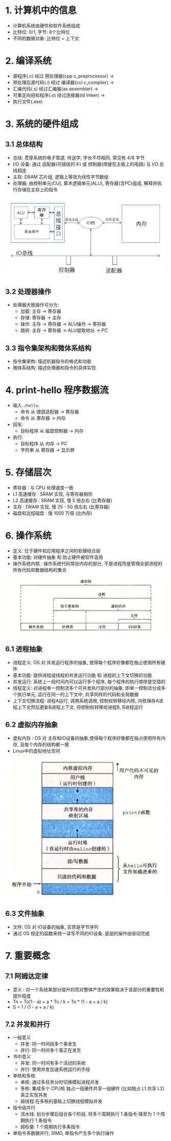 # 1. 计算机中的信息
- 计算机系统由硬件和软件系统组成
- 比特位: 0/1, 字节: 8个比特位
- 不同的数据对象: 比特位 + 上下文

# 2. 编译系统
- 源程序(.c) 经过 预处理器(cpp c_preprocessor) -> 
- 预处理后源代码(.i) 经过 编译器(ccl c_compiler) -> 
- 汇编代码(.s)  经过汇编器(as assembler) -> 
- 可重定向目标程序(.o) 经过连接器(ld linker) -> 
- 执行文件(.exe) 

# 3. 系统的硬件组成
## 3.1 总体结构
- 总线: 贯穿系统的电子管道, 传送字, 字长不尽相同, 常见有 4/8 字节
- I/O 设备: 通过 适配器(可插拔的卡) 或 控制器(焊接在主板上的电路) 与 I/O 总线相连
- 主存: DRAM 芯片组, 逻辑上等效为线性字节数组
- 处理器: 由控制单元(CU), 算术逻辑单元(ALU), 寄存器(含PC)组成, 解释并执行存储在主存上的指令

![](../image/ch01_computer_architecture.png)

## 3.2 处理器操作
- 处理器大致操作可分为:
  - 加载: 主存 -> 寄存器
  - 存储: 寄存器 -> 主存
  - 操作: 主存 -> 寄存器 -> ALU操作 -> 寄存器 
  - 跳转: 主存 -> 寄存器 -> ALU提取地址 -> PC
## 3.3 指令集架构和微体系结构
- 指令集架构: 描述机器指令的格式和功能
- 微体系结构: 描述处理器和指令的具体实现

# 4. print-hello 程序数据流
- 输入`./hello`:
  - 命令 从 键盘适配器 -> 寄存器
  - 命令 从 寄存器 -> 内存
- 回车:
  - 目标程序 从 磁盘控制器 -> 内存
- 执行: 
  - 目标程序 从 内存 -> PC
  - 字符串 从 寄存器 -> 显示屏

# 5. 存储层次
- 寄存器 : 与 CPU 处理速度一致
- L1 高速缓存 : SRAM 实现, 与寄存器相仿
- L2 高速缓存 : SRAM 实现, 慢 5 倍左右 (比寄存器)
- 主存 : DRAM 实现, 慢 25 - 50 倍左右 (比寄存器)
- 磁盘和远程磁盘 : 慢 1000 万倍 (比内存)

# 6. 操作系统
- 定义: 位于硬件和应用程序之间的软硬结合层
- 基本功能: 对硬件抽象 和 防止硬件被软件滥用
- 操作系统内核 : 操作系统代码常驻内存的部分, 不是进程而是管理全部进程的所有代码和数据结构的集合

![](../image/ch01_computer_system_abstruction.png)

## 6.1 进程抽象
- 进程定义: OS 对 并发运行程序的抽象, 使得每个程序好像都在独占使用所有硬件
- 基本功能: 提供进程或线程的并发运行功能 和 进程的上下文切换的功能
- 并发运行: 系统上一段时间内可以运行多个程序, 每个程序的执行顺序是交错的
- 线程定义: 对进程单一控制流多个可并发执行部分的抽象, 即单一控制流分成多个执行单元, 运行在同一的上下文中, 共享同样的代码和全局数据
- 上下文切换流程: 进程A运行, 调用系统调用, 控制权转移给内核, 内核保存A进程上下文然后更新B进程上下文, 将控制权转移给进程B, B进程运行
## 6.2 虚拟内存抽象
- 虚拟内存 : OS 对 主存和IO设备的抽象,使得每个程序好像都在独占使用所有内存, 且每个内存的结构都一致
- Linux中的虚拟地址空间

![](../image/ch01_virtual_memory_space_architecture.png)

## 6.3 文件抽象
- 文件: OS 对 IO设备的抽象, 实质是字节序列
- 通过 OS 规定的函数来统一读写不同的IO设备, 底层的操作由驱动完成

# 7. 重要概念
## 7.1 阿姆达定律
- 意义 : 对一个系统某部分提升的而对整体产生的效果取决于该部分的重要性和提升程度
- Tn = To(1 - a)  + a \* To / k = To \* (1 - a + a / k)
- S = 1 / (1 - a + a / k)

## 7.2 并发和并行
- 一般意义
  - 并发: 同一时间段多个事发生
  - 并行: 同一时间多个事正在发生
- 书中意义
  - 并发: 同一时间有多个活动的系统
  - 并行: 使用并发加速系统运行的手段
- 单核和多核
  - 单核: 通过多任务分时切换模拟进程并发
  - 多核: 集成多个 CPU核 独占一组硬件共享一组硬件 (比如独占 L1 共享 L2) 真正实现并发
  - 超线程:在多核的基础上切换线程模拟并发
- 指令级并行
  - 流水线: 划分步骤后组合各个阶段, 将多个周期执行 1 条指令 降至为 1 个周期执行 1 条指令
  - 超标量: 1 个周期执行多条指令
- 单指令多数据并行, SIMD, 单指令产生多个执行操作